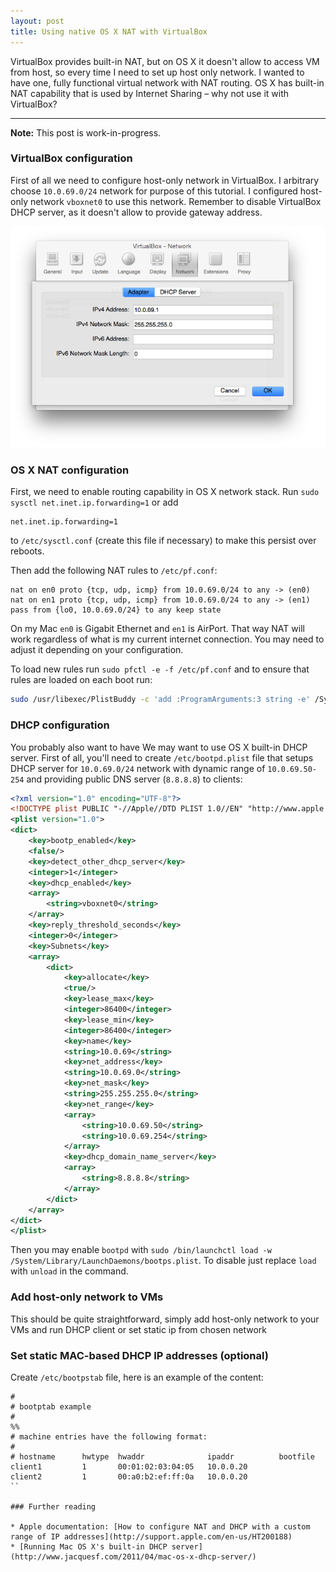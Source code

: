```yaml
---
layout: post
title: Using native OS X NAT with VirtualBox
---
```


VirtualBox provides built-in NAT, but on OS X it doesn't allow to access VM from host, so every time I need to set up host only network. I wanted to have one, fully functional virtual network with NAT routing. OS X has built-in NAT capability that is used by Internet Sharing – why not use it with VirtualBox?

---

**Note:** This post is work-in-progress.

### VirtualBox configuration

First of all we need to configure host-only network in VirtualBox. I arbitrary choose `10.0.69.0/24` network for purpose of this tutorial. I configured host-only network `vboxnet0` to use this network. Remember to disable VirtualBox DHCP server, as it doesn't allow to provide gateway address.

![VirtualBox Network Settings](/img/2014-11-07-vbox-net.png)

### OS X NAT configuration

First, we need to enable routing capability in OS X network stack. Run `sudo sysctl net.inet.ip.forwarding=1` or add

```
net.inet.ip.forwarding=1
```

to `/etc/sysctl.conf` (create this file if necessary) to make this persist over reboots.

Then add the following NAT rules to `/etc/pf.conf`:

```
nat on en0 proto {tcp, udp, icmp} from 10.0.69.0/24 to any -> (en0)
nat on en1 proto {tcp, udp, icmp} from 10.0.69.0/24 to any -> (en1)
pass from {lo0, 10.0.69.0/24} to any keep state
```

On my Mac `en0` is Gigabit Ethernet and `en1` is AirPort. That way NAT will work regardless of what is my current internet connection. You may need to adjust it depending on your configuration.

To load new rules run `sudo pfctl -e -f /etc/pf.conf` and to ensure that rules are loaded on each boot run:

```bash
sudo /usr/libexec/PlistBuddy -c 'add :ProgramArguments:3 string -e' /System/Library/LaunchDaemons/com.apple.pfctl.plist
```

### DHCP configuration

You probably also want to have We may want to use OS X built-in DHCP server. First of all, you'll need to create `/etc/bootpd.plist` file that setups DHCP server for `10.0.69.0/24` network with dynamic range of `10.0.69.50-254` and providing public DNS server (`8.8.8.8`) to clients:

```xml
<?xml version="1.0" encoding="UTF-8"?>
<!DOCTYPE plist PUBLIC "-//Apple//DTD PLIST 1.0//EN" "http://www.apple.com/DTDs/PropertyList-1.0.dtd">
<plist version="1.0">
<dict>
    <key>bootp_enabled</key>
    <false/>
    <key>detect_other_dhcp_server</key>
    <integer>1</integer>
    <key>dhcp_enabled</key>
    <array>
        <string>vboxnet0</string>
    </array>
    <key>reply_threshold_seconds</key>
    <integer>0</integer>
    <key>Subnets</key>
    <array>
        <dict>
            <key>allocate</key>
            <true/>
            <key>lease_max</key>
            <integer>86400</integer>
            <key>lease_min</key>
            <integer>86400</integer>
            <key>name</key>
            <string>10.0.69</string>
            <key>net_address</key>
            <string>10.0.69.0</string>
            <key>net_mask</key>
            <string>255.255.255.0</string>
            <key>net_range</key>
            <array>
                <string>10.0.69.50</string>
                <string>10.0.69.254</string>
            </array>
            <key>dhcp_domain_name_server</key>
            <array>
                <string>8.8.8.8</string>
            </array>            
        </dict>
    </array>
</dict>
</plist>
```

Then you may enable `bootpd` with `sudo /bin/launchctl load -w /System/Library/LaunchDaemons/bootps.plist`. To disable just replace `load` with `unload` in the command.

### Add host-only network to VMs

This should be quite straightforward, simply add host-only network to your VMs and run DHCP client or set static ip from chosen network

### Set static MAC-based DHCP IP addresses (optional)

Create `/etc/bootpstab` file, here is an example of the content:

```
#
# bootptab example
#
%%
# machine entries have the following format:
#
# hostname      hwtype  hwaddr              ipaddr          bootfile
client1         1       00:01:02:03:04:05   10.0.0.20       
client2         1       00:a0:b2:ef:ff:0a   10.0.0.20       
``

### Further reading

* Apple documentation: [How to configure NAT and DHCP with a custom range of IP addresses](http://support.apple.com/en-us/HT200188)
* [Running Mac OS X's built-in DHCP server](http://www.jacquesf.com/2011/04/mac-os-x-dhcp-server/)
